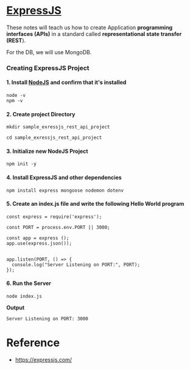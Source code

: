 # [ExpressJS](https://expressjs.com/)


These notes will teach us how to create Application **programming interfaces (APIs)** in a standard called **representational state transfer (REST**).

For the DB, we will use MongoDB.

### Creating ExpressJS Project

#### 1. Install [NodeJS](https://nodejs.org/en/) and confirm that it's installed

```
node -v
npm -v
```

#### 2. Create project Directory

```
mkdir sample_exressjs_rest_api_project

cd sample_exressjs_rest_api_project

```

#### 3. Initialize new NodeJS Project

```
npm init -y
```

#### 4. Install ExpressJS and other dependencies

```
npm install express mongoose nodemon dotenv
```

#### 5. Create an index.js file and write the following Hello World program

```
const express = require('express');

const PORT = process.env.PORT || 3000;

const app = express ();
app.use(express.json());


app.listen(PORT, () => {
  console.log("Server Listening on PORT:", PORT);
});

```

#### 6. Run the Server

```
node index.js
```

**Output**

```
Server Listening on PORT: 3000
```

# Reference

- https://expressjs.com/
